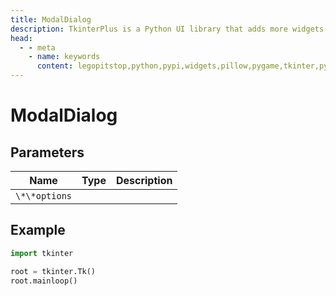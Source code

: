 ```yaml
---
title: ModalDialog
description: TkinterPlus is a Python UI library that adds more widgets to Tkinter
head:
  - - meta
    - name: keywords
      content: legopitstop,python,pypi,widgets,pillow,pygame,tkinter,pythonpackage
---
```


# ModalDialog

## Parameters

| Name          | Type | Description |
| ------------- | ---- | ----------- |
| `\*\*options` |      |             |

## Example

```py
import tkinter

root = tkinter.Tk()
root.mainloop()
```
